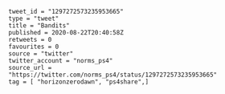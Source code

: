 ```
tweet_id = "1297272573235953665"
type = "tweet"
title = "Bandits"
published = 2020-08-22T20:40:58Z
retweets = 0
favourites = 0
source = "twitter"
twitter_account = "norms_ps4"
source_url = "https://twitter.com/norms_ps4/status/1297272573235953665"
tag = [ "horizonzerodawn", "ps4share",]
```

<p class='image'><img src='http://mnf.m17s.net/2020/08/22/EgDWh5GWsAQlXBn.jpg' alt=''></p>

